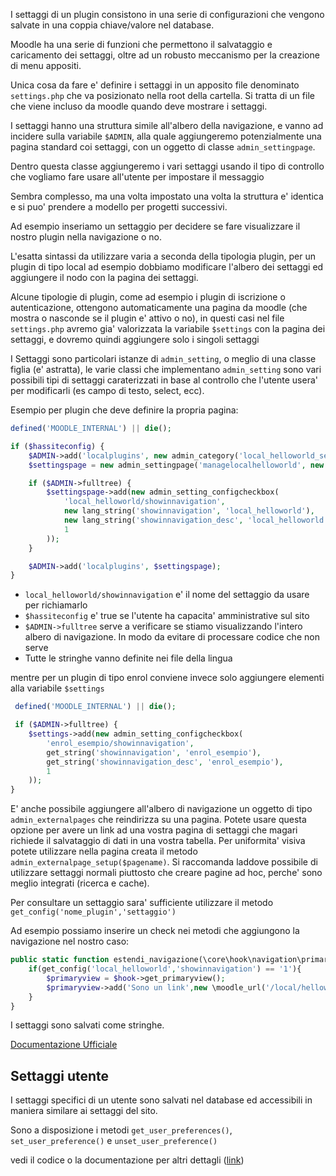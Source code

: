 I settaggi di un plugin consistono in una serie di configurazioni che vengono salvate in una coppia chiave/valore nel database.

Moodle ha una serie di funzioni che permettono il salvataggio e caricamento dei settaggi, oltre ad un robusto meccanismo per la creazione di menu appositi.

Unica cosa da fare e' definire i settaggi in un apposito file denominato `settings.php` che va posizionato nella root della cartella. Si tratta di un file che viene incluso da moodle quando deve mostrare i settaggi.

I settaggi hanno una struttura simile all'albero della navigazione, e vanno ad incidere sulla variabile `$ADMIN`, alla quale aggiungeremo potenzialmente una pagina standard coi settaggi, con un oggetto di classe `admin_settingpage`.

Dentro questa classe aggiungeremo i vari settaggi usando il tipo di controllo che vogliamo fare usare all'utente per impostare il messaggio

Sembra complesso, ma una volta impostato una volta la struttura e' identica e si puo' prendere a modello per progetti successivi.

Ad esempio inseriamo un settaggio per decidere se fare visualizzare il nostro plugin nella navigazione o no.

L'esatta sintassi da utilizzare varia a seconda della tipologia  plugin, per un plugin di tipo local ad esempio dobbiamo modificare l'albero dei settaggi ed aggiungere il nodo con la pagina dei settaggi. 

Alcune tipologie di plugin, come ad esempio i plugin di iscrizione o autenticazione, ottengono automaticamente una pagina da moodle (che mostra o nasconde se il plugin e' attivo o no), in questi casi nel file `settings.php` avremo gia' valorizzata la variabile `$settings` con la pagina dei settaggi, e dovremo quindi aggiungere solo i singoli settaggi

I Settaggi sono particolari istanze di `admin_setting`, o meglio di una classe figlia (e' astratta), le varie classi che implementano `admin_setting` sono vari possibili tipi di settaggi caraterizzati in base al controllo che l'utente usera' per modificarli (es campo di testo, select, ecc).

Esempio per plugin che deve definire la propria pagina:

```php
defined('MOODLE_INTERNAL') || die();

if ($hassiteconfig) {
    $ADMIN->add('localplugins', new admin_category('local_helloworld_settings', new lang_string('pluginname', 'local_helloworld')));
    $settingspage = new admin_settingpage('managelocalhelloworld', new lang_string('manage', 'local_helloworld'));

    if ($ADMIN->fulltree) {
        $settingspage->add(new admin_setting_configcheckbox(
            'local_helloworld/showinnavigation',
            new lang_string('showinnavigation', 'local_helloworld'),
            new lang_string('showinnavigation_desc', 'local_helloworld'),
            1
        ));
    }

    $ADMIN->add('localplugins', $settingspage);
}
```

* `local_helloworld/showinnavigation` e' il nome del settaggio da usare per richiamarlo
* `$hassiteconfig` e' true se l'utente ha capacita' amministrative sul sito
* `$ADMIN->fulltree` serve a verificare se stiamo visualizzando l'intero albero di navigazione. In modo da evitare di processare codice che non serve
* Tutte le stringhe vanno definite nei file della lingua

mentre per un plugin di tipo enrol conviene invece solo aggiungere elementi alla variabile `$settings`

```php
 defined('MOODLE_INTERNAL') || die();

 if ($ADMIN->fulltree) {
    $settings->add(new admin_setting_configcheckbox(
        'enrol_esempio/showinnavigation',
        get_string('showinnavigation', 'enrol_esempio'),
        get_string('showinnavigation_desc', 'enrol_esempio'),
        1
    ));
}
```

E' anche possibile aggiungere all'albero di navigazione un oggetto di tipo `admin_externalpages` che reindirizza su una pagina. Potete usare questa opzione per avere un link ad una vostra pagina di settaggi che magari richiede il salvataggio di dati in una vostra tabella. Per uniformita' visiva potete utilizzare nella pagina creata il metodo `admin_externalpage_setup($pagename)`. Si raccomanda laddove possibile di utilizzare settaggi normali piuttosto che creare pagine ad hoc, perche' sono meglio integrati (ricerca e cache).

Per consultare un settaggio sara' sufficiente utilizzare il metodo `get_config('nome_plugin','settaggio')`

Ad esempio possiamo inserire un check nei metodi che aggiungono la navigazione nel nostro caso:

```php
public static function estendi_navigazione(\core\hook\navigation\primary_extend $hook): void {
    if(get_config('local_helloworld','showinnavigation') == '1'){
        $primaryview = $hook->get_primaryview();
        $primaryview->add('Sono un link',new \moodle_url('/local/helloworld/view.php', []));
    }    
}
```

I settaggi sono salvati come stringhe.

[Documentazione Ufficiale](https://moodledev.io/docs/apis/subsystems/admin)

Settaggi utente
---------------

I settaggi specifici di un utente sono salvati nel database ed accessibili in maniera similare ai settaggi del sito.

Sono a disposizione i metodi `get_user_preferences()`, `set_user_preference()` e `unset_user_preference()`

vedi il codice o la documentazione per altri dettagli ([link](https://moodledev.io/docs/apis/core/preference))